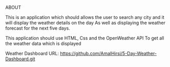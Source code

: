 ABOUT

This is an application which should allows the user to search
any city and it will display the weather details on the day 
As well as displaying the weather forecast for the next
five days.

This application should use HTML, Css and the OpenWeather API 
To get all the weather data which is displayed

Weather Dashboard URL: https://github.com/AmalHirsi/5-Day-Weather-Dashboard.git

  
